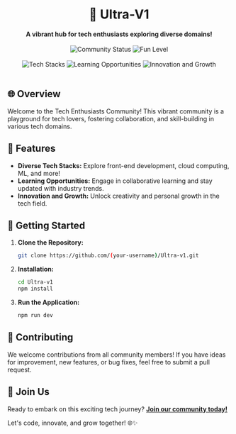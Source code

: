 <h1 align="center">🚀 Ultra-V1</h1>

<div align="center">
  <strong>A vibrant hub for tech enthusiasts exploring diverse domains!</strong>
</div>

<br />

<div align="center">
  <img src="https://img.shields.io/badge/community-active-brightgreen" alt="Community Status">
  <img src="https://img.shields.io/badge/fun-level%20up-blueviolet" alt="Fun Level">
</div>

<br />

<div align="center">
  <img src="https://img.shields.io/badge/tech%20stacks-frontend%2C%20backend%2C%20ML%2C%20cloud-success" alt="Tech Stacks">
  <img src="https://img.shields.io/badge/learning-opportunities-orange" alt="Learning Opportunities">
  <img src="https://img.shields.io/badge/innovation%20and%20growth-encouraged-success" alt="Innovation and Growth">
</div>

<br />

## 🌐 Overview

Welcome to the Tech Enthusiasts Community! This vibrant community is a playground for tech lovers, fostering collaboration, and skill-building in various tech domains.

## 🚀 Features

- **Diverse Tech Stacks:** Explore front-end development, cloud computing, ML, and more!
- **Learning Opportunities:** Engage in collaborative learning and stay updated with industry trends.
- **Innovation and Growth:** Unlock creativity and personal growth in the tech field.

## 🚀 Getting Started

1. **Clone the Repository:**
   ```bash
   git clone https://github.com/(your-username)/Ultra-v1.git
   ```

2. **Installation:**
   ```bash
   cd Ultra-v1
   npm install
   ```

3. **Run the Application:**
   ```bash
   npm run dev
   ```

## 🌟 Contributing

We welcome contributions from all community members! If you have ideas for improvement, new features, or bug fixes, feel free to submit a pull request.

## 🚀 Join Us

Ready to embark on this exciting tech journey? [**Join our community today!**](https://ultra-v1.vercel.app)

Let's code, innovate, and grow together! 🌐✨

